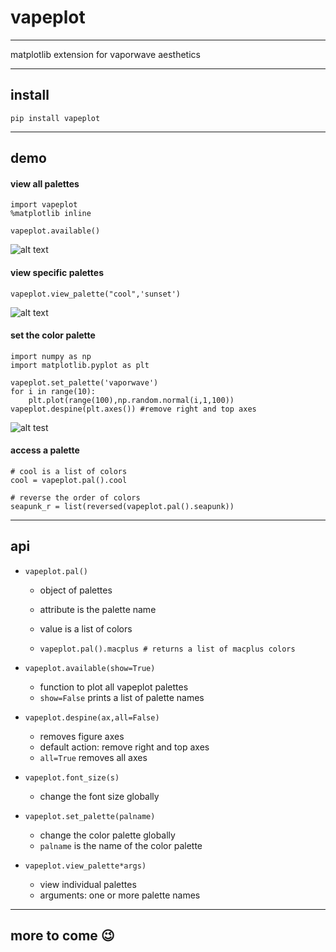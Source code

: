 # vapeplot

---

matplotlib extension for vaporwave aesthetics 

---

## install

```
pip install vapeplot
```

---

## demo

#### view all palettes

```
import vapeplot
%matplotlib inline

vapeplot.available()
```

![alt text](https://raw.githubusercontent.com/dantaki/vapeplot/master/vapeplot.png "vapeplot palettes")

#### view specific palettes

```
vapeplot.view_palette("cool",'sunset')
```

![alt text](https://raw.githubusercontent.com/dantaki/vapeplot/master/view_palette.png "cool sunset")

#### set the color palette

```
import numpy as np
import matplotlib.pyplot as plt

vapeplot.set_palette('vaporwave')
for i in range(10):
    plt.plot(range(100),np.random.normal(i,1,100))
vapeplot.despine(plt.axes()) #remove right and top axes
```

![alt test](https://raw.githubusercontent.com/dantaki/vapeplot/master/vaporwave.png "vaporwave palette")

#### access a palette

```
# cool is a list of colors
cool = vapeplot.pal().cool

# reverse the order of colors
seapunk_r = list(reversed(vapeplot.pal().seapunk))

```

---

## api

* `vapeplot.pal()`
  * object of palettes 
  * attribute is the palette name
  * value is a list of colors

  * `vapeplot.pal().macplus # returns a list of macplus colors`


* `vapeplot.available(show=True)`
  * function to plot all vapeplot palettes
  * `show=False` prints a list of palette names


* `vapeplot.despine(ax,all=False)` 
  * removes figure axes
  * default action: remove right and top axes
  * `all=True` removes all axes


* `vapeplot.font_size(s)`
  * change the font size globally


* `vapeplot.set_palette(palname)`
  * change the color palette globally
  * `palname` is the name of the color palette

* `vapeplot.view_palette*args)`
  * view individual palettes
  * arguments: one or more palette names

---


## more to come :wink: